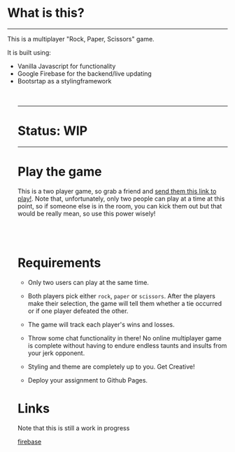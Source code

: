 <h1> What is this?</h1>
<hr>
<p>This is a multiplayer "Rock, Paper, Scissors" game.</p>
<p>It is built using:<p>
<ul>
  <li>Vanilla Javascript for functionality</li>
  <li>Google Firebase for the backend/live updating</li>
  <li>Bootsrtap as a stylingframework</li>

<br>
<br>

<hr>
<h1>Status: WIP</h1>
<hr>

<h1>Play the game</h1>
<p>This is a two player game, so grab a friend and <a href="https://gnefkow.github.io/Scissors/" target="_blank">send them this link to play!</a>. Note that, unfortunately, only two people can play at a time at this point, so if someone else is in the room, you can kick them out but that would be really mean, so use this power wisely!</p>

<br>
<br>

<h1>Requirements</h1>

* Only two users can play at the same time.

* Both players pick either `rock`, `paper` or `scissors`. After the players make their selection, the game will tell them whether a tie occurred or if one player defeated the other.

* The game will track each player's wins and losses.

* Throw some chat functionality in there! No online multiplayer game is complete without having to endure endless taunts and insults from your jerk opponent.

* Styling and theme are completely up to you. Get Creative!

* Deploy your assignment to Github Pages.



<h1>Links</h1>
<p>Note that this is still a work in progress</p>
<a href="https://console.firebase.google.com/project/paper-scissors-rock-81a81/database/paper-scissors-rock-81a81/data/">firebase</a>